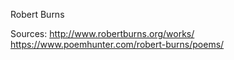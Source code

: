 Robert Burns	

Sources:
http://www.robertburns.org/works/	
https://www.poemhunter.com/robert-burns/poems/